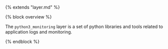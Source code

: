 {% extends "layer.md" %}

{% block overview %}

The `python3_monitoring` layer is a set of python libraries and tools related to application logs and monitoring.

{% endblock %}
